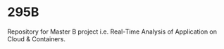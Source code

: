 # 295B
Repository for Master B project i.e. Real-Time Analysis of Application on Cloud &amp; Containers.
